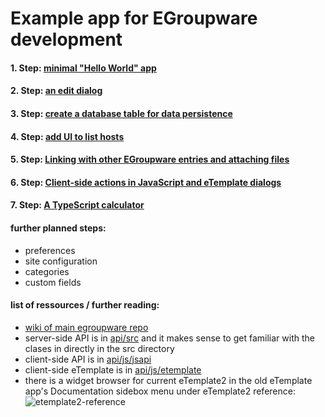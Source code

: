 # Example app for EGroupware development

#### 1. Step: [minimal "Hello World" app](https://github.com/EGroupware/example/tree/step1)
#### 2. Step: [an edit dialog](https://github.com/EGroupware/example/tree/step2)
#### 3. Step: [create a database table for data persistence](https://github.com/EGroupware/example/tree/step3)
#### 4. Step: [add UI to list hosts](https://github.com/EGroupware/example/tree/step4)
#### 5. Step: [Linking with other EGroupware entries and attaching files](https://github.com/EGroupware/example/tree/step5)
#### 6. Step: [Client-side actions in JavaScript and eTemplate dialogs](https://github.com/EGroupware/example/tree/step6)
#### 7. Step: [A TypeScript calculator](https://github.com/EGroupware/example/tree/step7)

#### further planned steps:

* preferences
* site configuration
* categories
* custom fields

#### list of ressources / further reading:

* [wiki of main egroupware repo](https://github.com/EGroupware/egroupware/wiki)
* server-side API is in [api/src](https://github.com/EGroupware/egroupware/tree/master/api/src) and it makes sense to get familiar with the clases in directly in the src directory
* client-side API is in [api/js/jsapi](https://github.com/EGroupware/egroupware/tree/master/api/js/jsapi)
* client-side eTemplate is in [api/js/etemplate](https://github.com/EGroupware/egroupware/tree/master/api/js/etemplate)
* there is a widget browser for current eTemplate2 in the old eTemplate app's Documentation sidebox menu under eTemplate2 reference:
![etemplate2-reference](https://user-images.githubusercontent.com/972180/68549065-4a334900-03f4-11ea-98ef-3d9d95441f01.png)

